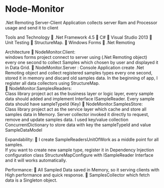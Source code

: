 # Node-Monitor
.Net Remoting Server-Client Application collects server Ram and Processor usage and send it to client 

Tools and Technology 
  .Net Framework 4.5 
  C# 
  Visual Studio 2013 
  Unit Testing 
  StructureMap. 
  Windows Forms 
  .Net Remoting 

Architecture 
 NodeMonitor.Client:   
windows forms project connect to server using (.Net Remoting object) every one second to collect 
Samples which chosen by user and displayed it in Data Grid. 
 NodeMonitor.Server : 
Console Application create .Net Remoting object and collect registered samples types every one 
second, stored it in memory and discard old samples data. 
In the beginning of app, I register all data collectors using StructureMap.   
  NodeMonitor.SamplesReaders:   
Class library project act as the business layer or logic layer, every sample data should added and 
implement Interface ISampleReader. 
Every sample data should have sampleTypeId (Key) 
  NodeMonitor.SamplesStore:   
Class library project act as the service layer which cache and store all samples data in Memory. Server 
collector invoked it directly to request, remove and update samples data. 
I used key/value collection ConcurrentDictionary to store data with key the sampleTypeId 
and value SampleDataModel 


Expandability: 
  I create SampleReadersUnitOfWork as a middle point for all samples.  
If you want to create new sample type, register it in Dependency Injection configuration class StructureMapConfigure with ISampleReader Interface and it will works automatically. 


Performance: 
  All Sampled Data saved in Memory, so it serving clients with High performance and quick response. 
  SamplesCollector which fetch data is a Singleton object.  
